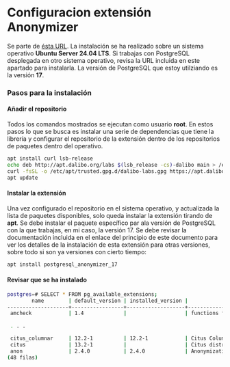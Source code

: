 # Configuracion extensión Anonymizer
Se parte de [ésta URL](https://postgresql-anonymizer.readthedocs.io/en/latest/INSTALL/#install-on-debian-ubuntu). La instalación se ha realizado sobre un sistema operativo **Ubuntu Server 24.04 LTS**. Si trabajas con PostgreSQL desplegada en otro sistema operativo, revisa la URL incluida en este apartado para instalarla. La versión de PostgreSQL que estoy utilziando es la versión **17**.

### Pasos para la instalación
#### Añadir el repositorio 
Todos los comandos mostrados se ejecutan como usuario **root**. En estos pasos lo que se busca es instalar una serie de dependencias que tiene la librería y configurar el repositorio de la extensión dentro de los repositorios de paquetes dentro del operativo.

```bash
apt install curl lsb-release
echo deb http://apt.dalibo.org/labs $(lsb_release -cs)-dalibo main > /etc/apt/sources.list.d/dalibo-labs.list
curl -fsSL -o /etc/apt/trusted.gpg.d/dalibo-labs.gpg https://apt.dalibo.org/labs/debian-dalibo.gpg
apt update
```

#### Instalar la extensión
Una vez configurado el repositorio en el sistema operativo, y actualizada la lista de paquetes disponibles, solo queda instalar la extensión tirando de **apt**. Se debe instalar el paquete específico par ala versión de PostgreSQL con la que trabajas, en mi caso, la versión 17. Se debe revisar la documentación incluida en el enlace del principio de este documento para ver los detalles de la instalación de esta extensión para otras versiones, sobre todo si son ya versiones con cierto tiempo:

```bash
apt install postgresql_anonymizer_17
```

#### Revisar que se ha instalado

```bash
postgres=# SELECT * FROM pg_available_extensions;
        name        | default_version | installed_version |                                comment                                 
--------------------+-----------------+-------------------+------------------------------------------------------------------------
 amcheck            | 1.4             |                   | functions for verifying relation integrity
 
 . . . 

 citus_columnar     | 12.2-1          | 12.2-1            | Citus Columnar extension
 citus              | 13.2-1          |                   | Citus distributed database
 anon               | 2.4.0           | 2.4.0             | Anonymization & Data Masking for PostgreSQL
(48 filas)
```





